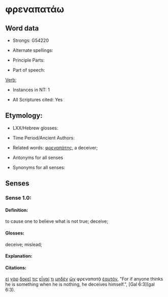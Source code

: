# φρεναπατάω

<!-- Status: S2=NeedsFinalCheck -->
<!-- Lexica used for edits: BDAG, FFM, LN, A-S -->

## Word data

* Strongs: G54220

* Alternate spellings:

* Principle Parts: 

* Part of speech: 

[Verb](http://ugg.readthedocs.io/en/latest/verb.html); 

* Instances in NT: 1

* All Scriptures cited: Yes

## Etymology:  

* LXX/Hebrew glosses: 

* Time Period/Ancient Authors: 

* Related words: [φρεναπάτης](../G54230/01.md), a deceiver;

* Antonyms for all senses

* Synonyms for all senses: 

## Senses 

### Sense 1.0:

#### Definition: 

to cause one to believe what is not true; deceive;

#### Glosses:

deceive; mislead;

#### Explanation:

#### Citations:

[εἰ](../G14870/01.md) [γὰρ](../G10630/01.md) [δοκεῖ](../G13800/01.md) [τις](../G51000/01.md) [εἶναί](../G99999/01.md) [τι](../G51000/01.md) [μηδὲν](../G33670/01.md) [ὤν](../G99999/01.md) φρεναπατᾷ [ἑαυτόν](../G14380/01.md), "For if anyone thinks he is something when he is nothing, he deceives himself.", [Gal 6:3](gal 6:3). 
